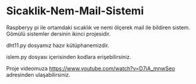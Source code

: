 # Sicaklik-Nem-Mail-Sistemi
Raspberyy pi ile ortamdaki sıcaklık ve nemi ölçerek mail ile bildiren sistem.
Gömülü sistemler dersinin ikinci projesidir.

dht11.py dosyamız hazır kütüphanemizdir.

islem.py dosyası içerisinden kodlara erişebilirsiniz.

Proje videomuza https://www.youtube.com/watch?v=D7iA_mnwSeo adresinden ulaşabilirsiniz.
